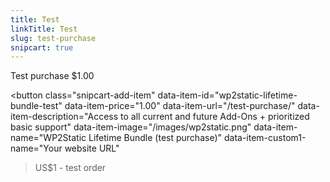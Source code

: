 ```yaml
---
title: Test
linkTitle: Test
slug: test-purchase
snipcart: true
---
```


Test purchase $1.00

<button
class="snipcart-add-item"
  data-item-id="wp2static-lifetime-bundle-test"
  data-item-price="1.00"
  data-item-url="/test-purchase/"
  data-item-description="Access to all current and future Add-Ons + prioritized basic support"
  data-item-image="/images/wp2static.png"
  data-item-name="WP2Static Lifetime Bundle (test purchase)"
  data-item-custom1-name="Your website URL"
>US$1 - test order</button>

